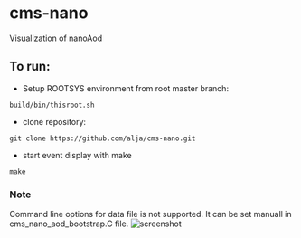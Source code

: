 # cms-nano
Visualization of nanoAod

## To run:
  * Setup ROOTSYS environment from root master branch:
  
  `build/bin/thisroot.sh`

  * clone repository:
  
  `git clone https://github.com/alja/cms-nano.git`

  * start event display with make

`make`


### Note
Command line options for data file is not supported. It can be set manuall in cms_nano_aod_bootstrap.C file.
![screenshot](https://user-images.githubusercontent.com/2516492/78937920-cebbed80-7aa0-11ea-9ab9-7c8b5cd14957.png)
